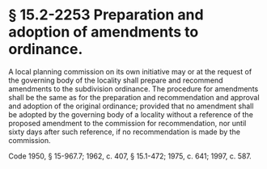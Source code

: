 # § 15.2-2253 Preparation and adoption of amendments to ordinance.

<p>A local planning commission on its own initiative may or at the request of the governing body of the locality shall prepare and recommend amendments to the subdivision ordinance. The procedure for amendments shall be the same as for the preparation and recommendation and approval and adoption of the original ordinance; provided that no amendment shall be adopted by the governing body of a locality without a reference of the proposed amendment to the commission for recommendation, nor until sixty days after such reference, if no recommendation is made by the commission.</p><p>Code 1950, § 15-967.7; 1962, c. 407, § 15.1-472; 1975, c. 641; 1997, c. 587.</p>